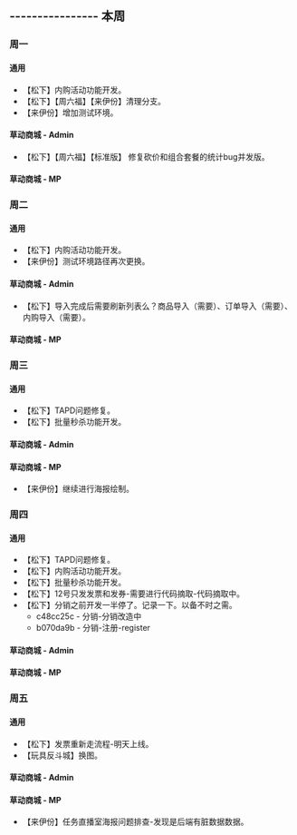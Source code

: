 ## ---------------- 本周

### 周一
#### 通用
* 【松下】内购活动功能开发。
* 【松下】【周六福】【来伊份】清理分支。
* 【来伊份】增加测试环境。
#### 草动商城 - Admin
* 【松下】【周六福】【标准版】 修复砍价和组合套餐的统计bug并发版。
#### 草动商城 - MP

### 周二
#### 通用
* 【松下】内购活动功能开发。
* 【来伊份】测试环境路径再次更换。
#### 草动商城 - Admin
* 【松下】导入完成后需要刷新列表么？商品导入（需要）、订单导入（需要）、内购导入（需要）。
#### 草动商城 - MP

### 周三
#### 通用
* 【松下】TAPD问题修复。
* 【松下】批量秒杀功能开发。
#### 草动商城 - Admin
#### 草动商城 - MP
* 【来伊份】继续进行海报绘制。

### 周四
#### 通用
* 【松下】TAPD问题修复。
* 【松下】内购活动功能开发。
* 【松下】批量秒杀功能开发。
* 【松下】12号只发发票和发券-需要进行代码摘取-代码摘取中。
* 【松下】分销之前开发一半停了。记录一下。以备不时之需。
  - c48cc25c - 分销-分销改造中
  - b070da9b - 分销-注册-register
#### 草动商城 - Admin
#### 草动商城 - MP

### 周五
#### 通用
* 【松下】发票重新走流程-明天上线。
* 【玩具反斗城】换图。
#### 草动商城 - Admin
#### 草动商城 - MP
* 【来伊份】任务直播室海报问题排查-发现是后端有脏数据数据。
